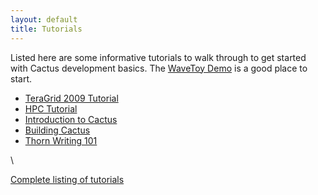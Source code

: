 ```yaml
---
layout: default
title: Tutorials
---
```

Listed here are some informative tutorials to walk through to get
started with Cactus development basics. The [WaveToy
Demo](/documentation/tutorials/wavetoydemo) is a good place to start.

-   [TeraGrid 2009
    Tutorial](/documentation/tutorials/cactustutorialtg2009)
-   [HPC Tutorial](/documentation/tutorials/HighSchoolApril20.pdf)
-   [Introduction to
    Cactus](/documentation/tutorials/cactus_tutorial.pdf)
-   [Building Cactus](/documentation/tutorials/BuildingCactus.pdf)
-   [Thorn Writing 101](/documentation/tutorials/CactusTutorial2.pdf)

\

[Complete listing of tutorials](list)
